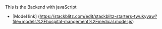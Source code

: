 This is the Backend with javaScript 

- [Model link] (https://stackblitz.com/edit/stackblitz-starters-twukyyaw?file=models%2Fhospital-mangement%2Fmedical.model.js)



